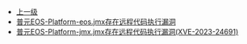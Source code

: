 * [上一级](docs/wy876_poc/)
* [普元EOS-Platform-eos.jmx存在远程代码执行漏洞](docs/wy876_poc/%E6%99%AE%E5%85%83EOS-Platform/%E6%99%AE%E5%85%83EOS-Platform-eos.jmx%E5%AD%98%E5%9C%A8%E8%BF%9C%E7%A8%8B%E4%BB%A3%E7%A0%81%E6%89%A7%E8%A1%8C%E6%BC%8F%E6%B4%9E.md)
* [普元EOS-Platform-jmx.jmx存在远程代码执行漏洞(XVE-2023-24691)](docs/wy876_poc/%E6%99%AE%E5%85%83EOS-Platform/%E6%99%AE%E5%85%83EOS-Platform-jmx.jmx%E5%AD%98%E5%9C%A8%E8%BF%9C%E7%A8%8B%E4%BB%A3%E7%A0%81%E6%89%A7%E8%A1%8C%E6%BC%8F%E6%B4%9E%28XVE-2023-24691%29.md)
